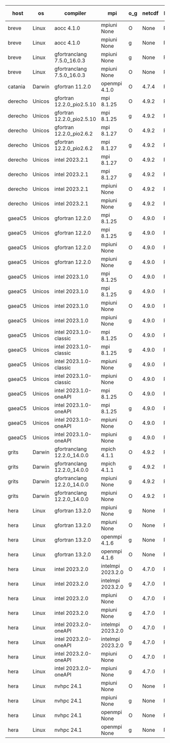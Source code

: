 

| host     | os       | compiler                              | mpi                      | o_g        | netcdf        | build       | u_pass          | u_fail          | s_pass            | s_fail            | e_pass             | e_fail             | nuopc_pass       | nuopc_fail       | artifacts link          |
|----------|----------|---------------------------------------|--------------------------|------------|---------------|-------------|-----------------|-----------------|-------------------|-------------------|--------------------|--------------------|------------------|------------------|-------------------------|
| breve | Linux | aocc 4.1.0 | mpiuni None  | O | None  | PASS | 12415 | 26 | 8 | 0 | 44 | 0 | None | None | <a href="https://github.com/esmf-org/esmf-test-artifacts/tree/0a5234a774eea025e33d3e6bb76153d49ae31799/develop/aocc/4.1.0/O/mpiuni/None" target="_blank">0a5234a</a> | 
| breve | Linux | aocc 4.1.0 | mpiuni None  | g | None  | PASS | 12415 | 26 | 8 | 0 | 44 | 0 | None | None | <a href="https://github.com/esmf-org/esmf-test-artifacts/tree/1330eebd669dd2a6f1d3b65666b0993523fa09e4/develop/aocc/4.1.0/g/mpiuni/None" target="_blank">1330eeb</a> | 
| breve | Linux | gfortranclang 7.5.0_16.0.3 | mpiuni None  | g | None  | PASS | None | None | None | None | None | None | None | None | <a href="https://github.com/esmf-org/esmf-test-artifacts/tree/2f9e6f7394aed3d92d0f6f1e8ca681acb3fb96a9/develop/gfortranclang/7.5.0_16.0.3/g/mpiuni/None" target="_blank">2f9e6f7</a> | 
| breve | Linux | gfortranclang 7.5.0_16.0.3 | mpiuni None  | O | None  | PASS | 12441 | 0 | 8 | 0 | 44 | 0 | None | None | <a href="https://github.com/esmf-org/esmf-test-artifacts/tree/ba6c5a76f47796b2d68a2c33a50d09d122e291df/develop/gfortranclang/7.5.0_16.0.3/O/mpiuni/None" target="_blank">ba6c5a7</a> | 
| catania | Darwin | gfortran 11.2.0 | openmpi 4.1.0  | O | 4.7.4  | PASS | 14106 | 3 | 49 | 0 | 81 | 0 | 47 | 0 | <a href="https://github.com/esmf-org/esmf-test-artifacts/tree/23f0acc3ea031426912f0445f1e3646cddb28154/develop/gfortran/11.2.0/O/openmpi/4.1.0" target="_blank">23f0acc</a> | 
| derecho | Unicos | gfortran 12.2.0_pio2.5.10 | mpi 8.1.25  | O | 4.9.2  | PASS | None | None | None | None | None | None | None | None | <a href="https://github.com/esmf-org/esmf-test-artifacts/tree/0c68d98167aae936647d77d833b3a14068fb3712/develop/gfortran/12.2.0_pio2.5.10/O/mpi/8.1.25" target="_blank">0c68d98</a> | 
| derecho | Unicos | gfortran 12.2.0_pio2.5.10 | mpi 8.1.25  | g | 4.9.2  | PASS | None | None | None | None | None | None | None | None | <a href="https://github.com/esmf-org/esmf-test-artifacts/tree/3405ddc7053be3cc9301826934017611bdeac535/develop/gfortran/12.2.0_pio2.5.10/g/mpi/8.1.25" target="_blank">3405ddc</a> | 
| derecho | Unicos | gfortran 12.2.0_pio2.6.2 | mpi 8.1.27  | O | 4.9.2  | PASS | None | None | None | None | None | None | None | None | <a href="https://github.com/esmf-org/esmf-test-artifacts/tree/e0537e075ba53ce6c0489da6c9fdf8373309c28e/develop/gfortran/12.2.0_pio2.6.2/O/mpi/8.1.27" target="_blank">e0537e0</a> | 
| derecho | Unicos | gfortran 12.2.0_pio2.6.2 | mpi 8.1.27  | g | 4.9.2  | PASS | None | None | None | None | None | None | None | None | <a href="https://github.com/esmf-org/esmf-test-artifacts/tree/05281947e64ecbbdb7a62e2329e15203d5ad12d3/develop/gfortran/12.2.0_pio2.6.2/g/mpi/8.1.27" target="_blank">0528194</a> | 
| derecho | Unicos | intel 2023.2.1 | mpi 8.1.27  | O | 4.9.2  | PASS | None | None | None | None | None | None | None | None | <a href="https://github.com/esmf-org/esmf-test-artifacts/tree/151951f18da269163856f666c3ef8325fc92b39d/develop/intel/2023.2.1/O/mpi/8.1.27" target="_blank">151951f</a> | 
| derecho | Unicos | intel 2023.2.1 | mpi 8.1.27  | g | 4.9.2  | PASS | None | None | None | None | None | None | None | None | <a href="https://github.com/esmf-org/esmf-test-artifacts/tree/db0e783116d0adb47857eea833f62c6a6b060a8f/develop/intel/2023.2.1/g/mpi/8.1.27" target="_blank">db0e783</a> | 
| derecho | Unicos | intel 2023.2.1 | mpiuni None  | O | 4.9.2  | PASS | None | None | None | None | None | None | None | None | <a href="https://github.com/esmf-org/esmf-test-artifacts/tree/bfdad092ad14d1b45e8ce696b687744a9a23df6b/develop/intel/2023.2.1/O/mpiuni/None" target="_blank">bfdad09</a> | 
| derecho | Unicos | intel 2023.2.1 | mpiuni None  | g | 4.9.2  | PASS | None | None | None | None | None | None | None | None | <a href="https://github.com/esmf-org/esmf-test-artifacts/tree/04bb0b1f71f940e2dde9c1564bf31a07677da5b4/develop/intel/2023.2.1/g/mpiuni/None" target="_blank">04bb0b1</a> | 
| gaeaC5 | Unicos | gfortran 12.2.0 | mpi 8.1.25  | O | 4.9.0  | PASS | None | None | None | None | None | None | None | None | <a href="https://github.com/esmf-org/esmf-test-artifacts/tree/b5e304682f19a1aa4bf38579405efe6e84020e93/develop/gfortran/12.2.0/O/mpi/8.1.25" target="_blank">b5e3046</a> | 
| gaeaC5 | Unicos | gfortran 12.2.0 | mpi 8.1.25  | g | 4.9.0  | PASS | None | None | None | None | None | None | None | None | <a href="https://github.com/esmf-org/esmf-test-artifacts/tree/1465dedc7617cadb06d2af0fcd06bcde5785c840/develop/gfortran/12.2.0/g/mpi/8.1.25" target="_blank">1465ded</a> | 
| gaeaC5 | Unicos | gfortran 12.2.0 | mpiuni None  | O | 4.9.0  | PASS | None | None | None | None | None | None | None | None | <a href="https://github.com/esmf-org/esmf-test-artifacts/tree/b9b7b072c429f4dd91dcf875cf3d544a94b267e8/develop/gfortran/12.2.0/O/mpiuni/None" target="_blank">b9b7b07</a> | 
| gaeaC5 | Unicos | gfortran 12.2.0 | mpiuni None  | g | 4.9.0  | PASS | None | None | None | None | None | None | None | None | <a href="https://github.com/esmf-org/esmf-test-artifacts/tree/a03c321db69859dd2c04e21e789c72f6187f8b54/develop/gfortran/12.2.0/g/mpiuni/None" target="_blank">a03c321</a> | 
| gaeaC5 | Unicos | intel 2023.1.0 | mpi 8.1.25  | O | 4.9.0  | PASS | None | None | None | None | None | None | None | None | <a href="https://github.com/esmf-org/esmf-test-artifacts/tree/98ef13da6be69dc635b57cd579c71af929170c68/develop/intel/2023.1.0/O/mpi/8.1.25" target="_blank">98ef13d</a> | 
| gaeaC5 | Unicos | intel 2023.1.0 | mpi 8.1.25  | g | 4.9.0  | PASS | None | None | None | None | None | None | None | None | <a href="https://github.com/esmf-org/esmf-test-artifacts/tree/6b3003f2a7ba41ee27bdab11c95a00f3fdb755eb/develop/intel/2023.1.0/g/mpi/8.1.25" target="_blank">6b3003f</a> | 
| gaeaC5 | Unicos | intel 2023.1.0 | mpiuni None  | O | 4.9.0  | PASS | None | None | None | None | None | None | None | None | <a href="https://github.com/esmf-org/esmf-test-artifacts/tree/a05226b809cb8f52aaa9cd2bdc0952b49a2fdc9f/develop/intel/2023.1.0/O/mpiuni/None" target="_blank">a05226b</a> | 
| gaeaC5 | Unicos | intel 2023.1.0 | mpiuni None  | g | 4.9.0  | PASS | None | None | None | None | None | None | None | None | <a href="https://github.com/esmf-org/esmf-test-artifacts/tree/a8646c45275dd15d9c4b488fb39063a04bb5b525/develop/intel/2023.1.0/g/mpiuni/None" target="_blank">a8646c4</a> | 
| gaeaC5 | Unicos | intel 2023.1.0-classic | mpi 8.1.25  | O | 4.9.0  | PASS | None | None | None | None | None | None | None | None | <a href="https://github.com/esmf-org/esmf-test-artifacts/tree/a00ccb98fe4a5b808b2febc0bb389508b34d2d3e/develop/intel/2023.1.0-classic/O/mpi/8.1.25" target="_blank">a00ccb9</a> | 
| gaeaC5 | Unicos | intel 2023.1.0-classic | mpi 8.1.25  | g | 4.9.0  | PASS | None | None | None | None | None | None | None | None | <a href="https://github.com/esmf-org/esmf-test-artifacts/tree/12c8bec1cf395454b9c324519cae489c57a05fd6/develop/intel/2023.1.0-classic/g/mpi/8.1.25" target="_blank">12c8bec</a> | 
| gaeaC5 | Unicos | intel 2023.1.0-classic | mpiuni None  | g | 4.9.0  | PASS | None | None | None | None | None | None | None | None | <a href="https://github.com/esmf-org/esmf-test-artifacts/tree/2a01d64b9962cf00875eaffb1911f6f1fa671ae9/develop/intel/2023.1.0-classic/g/mpiuni/None" target="_blank">2a01d64</a> | 
| gaeaC5 | Unicos | intel 2023.1.0-classic | mpiuni None  | O | 4.9.0  | PASS | None | None | None | None | None | None | None | None | <a href="https://github.com/esmf-org/esmf-test-artifacts/tree/a2e8583d519574f8621ce7fbfd0227978f858a12/develop/intel/2023.1.0-classic/O/mpiuni/None" target="_blank">a2e8583</a> | 
| gaeaC5 | Unicos | intel 2023.1.0-oneAPI | mpi 8.1.25  | O | 4.9.0  | PASS | None | None | None | None | None | None | None | None | <a href="https://github.com/esmf-org/esmf-test-artifacts/tree/6177139e190ecae1cb0200fb0bacf537fb617a68/develop/intel/2023.1.0-oneAPI/O/mpi/8.1.25" target="_blank">6177139</a> | 
| gaeaC5 | Unicos | intel 2023.1.0-oneAPI | mpi 8.1.25  | g | 4.9.0  | PASS | None | None | None | None | None | None | None | None | <a href="https://github.com/esmf-org/esmf-test-artifacts/tree/ac7a0f7732eb2e95d588dff2a294763e7dcf14ce/develop/intel/2023.1.0-oneAPI/g/mpi/8.1.25" target="_blank">ac7a0f7</a> | 
| gaeaC5 | Unicos | intel 2023.1.0-oneAPI | mpiuni None  | O | 4.9.0  | PASS | None | None | None | None | None | None | None | None | <a href="https://github.com/esmf-org/esmf-test-artifacts/tree/c9f9bd23cd6a832013d687bad879dfce61da164d/develop/intel/2023.1.0-oneAPI/O/mpiuni/None" target="_blank">c9f9bd2</a> | 
| gaeaC5 | Unicos | intel 2023.1.0-oneAPI | mpiuni None  | g | 4.9.0  | PASS | None | None | None | None | None | None | None | None | <a href="https://github.com/esmf-org/esmf-test-artifacts/tree/9b32a49f66e7eb22c42e757198ab159b658681b1/develop/intel/2023.1.0-oneAPI/g/mpiuni/None" target="_blank">9b32a49</a> | 
| grits | Darwin | gfortranclang 12.2.0_14.0.0 | mpich 4.1.1  | O | 4.9.2  | PASS | 14109 | 0 | 49 | 0 | 81 | 0 | 44 | 3 | <a href="https://github.com/esmf-org/esmf-test-artifacts/tree/7188f978dd3923e7560a10ffa0ec6b875b2c49e7/develop/gfortranclang/12.2.0_14.0.0/O/mpich/4.1.1" target="_blank">7188f97</a> | 
| grits | Darwin | gfortranclang 12.2.0_14.0.0 | mpich 4.1.1  | g | 4.9.2  | PASS | 14109 | 0 | 49 | 0 | 81 | 0 | 44 | 3 | <a href="https://github.com/esmf-org/esmf-test-artifacts/tree/7e3d1f78bad98819a6706777122dc4c9144ef121/develop/gfortranclang/12.2.0_14.0.0/g/mpich/4.1.1" target="_blank">7e3d1f7</a> | 
| grits | Darwin | gfortranclang 12.2.0_14.0.0 | mpiuni None  | g | 4.9.2  | PASS | 12441 | 0 | 8 | 0 | 44 | 0 | None | None | <a href="https://github.com/esmf-org/esmf-test-artifacts/tree/f7edc16f9e17590b6cfde8419c115e0c5dd3aa29/develop/gfortranclang/12.2.0_14.0.0/g/mpiuni/None" target="_blank">f7edc16</a> | 
| grits | Darwin | gfortranclang 12.2.0_14.0.0 | mpiuni None  | O | 4.9.2  | PASS | 12441 | 0 | 8 | 0 | 44 | 0 | None | None | <a href="https://github.com/esmf-org/esmf-test-artifacts/tree/f7f1adf9bc83b095846031adde13af774a913408/develop/gfortranclang/12.2.0_14.0.0/O/mpiuni/None" target="_blank">f7f1adf</a> | 
| hera | Linux | gfortran 13.2.0 | mpiuni None  | g | None  | PASS | 12441 | 0 | 8 | 0 | 44 | 0 | None | None | <a href="https://github.com/esmf-org/esmf-test-artifacts/tree/a21fedd52e5201f0b5630768397bcd0b4be08d64/develop/gfortran/13.2.0/g/mpiuni/None" target="_blank">a21fedd</a> | 
| hera | Linux | gfortran 13.2.0 | mpiuni None  | O | None  | PASS | 12441 | 0 | 8 | 0 | 44 | 0 | None | None | <a href="https://github.com/esmf-org/esmf-test-artifacts/tree/3a8ef4e004737a3a64ddf5dc2fef06944a9553df/develop/gfortran/13.2.0/O/mpiuni/None" target="_blank">3a8ef4e</a> | 
| hera | Linux | gfortran 13.2.0 | openmpi 4.1.6  | g | None  | PASS | None | None | None | None | None | None | None | None | <a href="https://github.com/esmf-org/esmf-test-artifacts/tree/c86b2b6432c02f63ceca5ad05f72dc1ea2f45e19/develop/gfortran/13.2.0/g/openmpi/4.1.6" target="_blank">c86b2b6</a> | 
| hera | Linux | gfortran 13.2.0 | openmpi 4.1.6  | O | None  | PASS | None | None | None | None | None | None | None | None | <a href="https://github.com/esmf-org/esmf-test-artifacts/tree/511914f1c2edd162ea0f9bb75c5305f982d85d9f/develop/gfortran/13.2.0/O/openmpi/4.1.6" target="_blank">511914f</a> | 
| hera | Linux | intel 2023.2.0 | intelmpi 2023.2.0  | O | 4.7.0  | PASS | None | None | None | None | None | None | None | None | <a href="https://github.com/esmf-org/esmf-test-artifacts/tree/f9cd7d7e5a19a04a003a28d7497150fe995529b0/develop/intel/2023.2.0/O/intelmpi/2023.2.0" target="_blank">f9cd7d7</a> | 
| hera | Linux | intel 2023.2.0 | intelmpi 2023.2.0  | g | 4.7.0  | PASS | None | None | None | None | None | None | None | None | <a href="https://github.com/esmf-org/esmf-test-artifacts/tree/3a2e2f8271799b5eb2c540884a097eb8ab36b1a0/develop/intel/2023.2.0/g/intelmpi/2023.2.0" target="_blank">3a2e2f8</a> | 
| hera | Linux | intel 2023.2.0 | mpiuni None  | O | 4.7.0  | PASS | None | None | None | None | None | None | None | None | <a href="https://github.com/esmf-org/esmf-test-artifacts/tree/128aabae01bb34a815c019b0e4109ea78b9a0026/develop/intel/2023.2.0/O/mpiuni/None" target="_blank">128aaba</a> | 
| hera | Linux | intel 2023.2.0 | mpiuni None  | g | 4.7.0  | PASS | None | None | None | None | None | None | None | None | <a href="https://github.com/esmf-org/esmf-test-artifacts/tree/ba422d8d293856c88006b583f40bbebfdfe73e96/develop/intel/2023.2.0/g/mpiuni/None" target="_blank">ba422d8</a> | 
| hera | Linux | intel 2023.2.0-oneAPI | intelmpi 2023.2.0  | O | 4.7.0  | PASS | None | None | None | None | None | None | None | None | <a href="https://github.com/esmf-org/esmf-test-artifacts/tree/c96987c4c67475ce3d6122f53bc1df7cb199b41f/develop/intel/2023.2.0-oneAPI/O/intelmpi/2023.2.0" target="_blank">c96987c</a> | 
| hera | Linux | intel 2023.2.0-oneAPI | intelmpi 2023.2.0  | g | 4.7.0  | PASS | None | None | None | None | None | None | None | None | <a href="https://github.com/esmf-org/esmf-test-artifacts/tree/4e964aaf26cc73ce80438b9a045920b118e7e861/develop/intel/2023.2.0-oneAPI/g/intelmpi/2023.2.0" target="_blank">4e964aa</a> | 
| hera | Linux | intel 2023.2.0-oneAPI | mpiuni None  | O | 4.7.0  | PASS | 12441 | 0 | 8 | 0 | 44 | 0 | None | None | <a href="https://github.com/esmf-org/esmf-test-artifacts/tree/2d7c6022fe1ef92baf934f89d12cbed1b3bd557a/develop/intel/2023.2.0-oneAPI/O/mpiuni/None" target="_blank">2d7c602</a> | 
| hera | Linux | intel 2023.2.0-oneAPI | mpiuni None  | g | 4.7.0  | PASS | None | None | None | None | None | None | None | None | <a href="https://github.com/esmf-org/esmf-test-artifacts/tree/48a58d3eb32e10a89acf0c65cd1f78b148acdd58/develop/intel/2023.2.0-oneAPI/g/mpiuni/None" target="_blank">48a58d3</a> | 
| hera | Linux | nvhpc 24.1 | mpiuni None  | O | None  | PASS | None | None | None | None | None | None | None | None | <a href="https://github.com/esmf-org/esmf-test-artifacts/tree/fde94f658c0c077b0d832647a6f3dcc9587f9a49/develop/nvhpc/24.1/O/mpiuni/None" target="_blank">fde94f6</a> | 
| hera | Linux | nvhpc 24.1 | mpiuni None  | g | None  | PASS | None | None | None | None | None | None | None | None | <a href="https://github.com/esmf-org/esmf-test-artifacts/tree/01c5dc10c8daf46ee74ccc980594dd70a9677428/develop/nvhpc/24.1/g/mpiuni/None" target="_blank">01c5dc1</a> | 
| hera | Linux | nvhpc 24.1 | openmpi None  | O | None  | PASS | None | None | None | None | None | None | None | None | <a href="https://github.com/esmf-org/esmf-test-artifacts/tree/42ab4421bcff5d75e7ba696b40865718f26d8f71/develop/nvhpc/24.1/O/openmpi/None" target="_blank">42ab442</a> | 
| hera | Linux | nvhpc 24.1 | openmpi None  | g | None  | PASS | None | None | None | None | None | None | None | None | <a href="https://github.com/esmf-org/esmf-test-artifacts/tree/7f8e4ff6de1d2aa6b7c7bf81860d22b4ebcddb7a/develop/nvhpc/24.1/g/openmpi/None" target="_blank">7f8e4ff</a> | 
